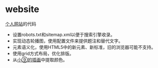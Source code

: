 # website
[个人网站](http://jingkaimori.top)的代码

+ 设置robots.txt和sitemap.xml以便于搜索引擎收录。
+ 实现动态轮播图，使用配置文件来提供题注和替代文字。
+ 元素语义化，使用HTML5中的新元素、新标准，旧的浏览器可能不支持。
+ 使用grid方式布局，优化排版。
+ 从[小⑨的插画](https://www.pixiv.net/artworks/82303140)中提取颜色。
